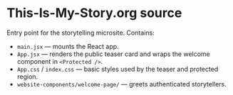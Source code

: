 # This-Is-My-Story.org source

Entry point for the storytelling microsite. Contains:

- `main.jsx` — mounts the React app.
- `App.jsx` — renders the public teaser card and wraps the welcome component in `<Protected />`.
- `App.css` / `index.css` — basic styles used by the teaser and protected region.
- `website-components/welcome-page/` — greets authenticated storytellers.
